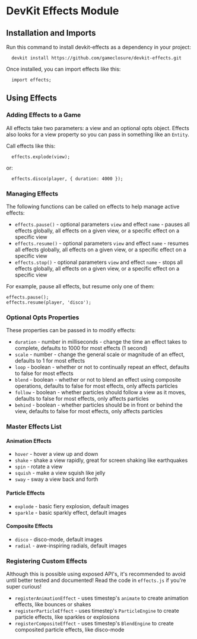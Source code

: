 DevKit Effects Module
======================

## Installation and Imports

Run this command to install devkit-effects as a dependency in your project:
```
  devkit install https://github.com/gameclosure/devkit-effects.git
```

Once installed, you can import effects like this:
```
  import effects;
```

## Using Effects

### Adding Effects to a Game

All effects take two parameters: a view and an optional opts object. Effects also looks for a view property so you can pass in something like an `Entity`.

Call effects like this:
```
  effects.explode(view);
```
or:
```
  effects.disco(player, { duration: 4000 });
```

### Managing Effects

The following functions can be called on effects to help manage active effects:

 * `effects.pause()` - optional parameters `view` and effect `name` - pauses all effects globally, all effects on a given view, or a specific effect on a specific view
 * `effects.resume()` - optional parameters `view` and effect `name` - resumes all effects globally, all effects on a given view, or a specific effect on a specific view
 * `effects.stop()` - optional parameters `view` and effect `name` - stops all effects globally, all effects on a given view, or a specific effect on a specific view

For example, pause all effects, but resume only one of them:
```
effects.pause();
effects.resume(player, 'disco');
```

### Optional Opts Properties

These properties can be passed in to modify effects:

 * `duration` - number in milliseconds - change the time an effect takes to complete, defaults to 1000 for most effects (1 second)
 * `scale` - number - change the general scale or magnitude of an effect, defaults to 1 for most effects
 * `loop` - boolean - whether or not to continually repeat an effect, defaults to false for most effects
 * `blend` - boolean - whether or not to blend an effect using composite operations, defaults to false for most effects, only affects particles
 * `follow` - boolean - whether particles should follow a view as it moves, defaults to false for most effects, only affects particles
 * `behind` - boolean - whether particles should be in front or behind the view, defaults to false for most effects, only affects particles

### Master Effects List

#### Animation Effects
 * `hover` - hover a view up and down
 * `shake` - shake a view rapidly, great for screen shaking like earthquakes
 * `spin` - rotate a view
 * `squish` - make a view squish like jelly
 * `sway` - sway a view back and forth

#### Particle Effects
 * `explode` - basic fiery explosion, default images
 * `sparkle` - basic sparkly effect, default images

#### Composite Effects
 * `disco` - disco-mode, default images
 * `radial` - awe-inspiring radials, default images

### Registering Custom Effects

Although this is possible using exposed API's, it's recommended to avoid until better tested and documented! Read the code in `effects.js` if you're super curious!

 * `registerAnimationEffect` - uses timestep's `animate` to create animation effects, like bounces or shakes
 * `registerParticleEffect` - uses timestep's `ParticleEngine` to create particle effects, like sparkles or explosions
 * `registerCompositeEffect` - uses timestep's `BlendEngine` to create composited particle effects, like disco-mode
